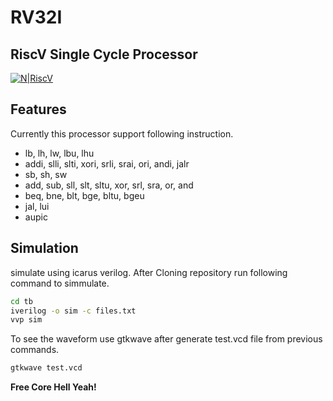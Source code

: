 # RV32I

## RiscV Single Cycle Processor

[![N|RiscV](https://riscv.org/wp-content/uploads/2015/10/cropped-LI_profile.png)](https://riscv.org/wp-content/uploads/2015/10/cropped-LI_profile.png)

## Features
Currently this processor support following instruction.


- lb, lh, lw, lbu, lhu
- addi, slli, slti, xori, srli, srai, ori, andi, jalr
- sb, sh, sw
- add, sub, sll, slt, sltu, xor, srl, sra, or, and
- beq, bne, blt, bge, bltu, bgeu
- jal, lui
- aupic

## Simulation

simulate using icarus verilog. After Cloning repository run following command to simmulate.
```sh
cd tb
iverilog -o sim -c files.txt
vvp sim
```
To see the waveform use gtkwave after generate test.vcd file from previous commands.
```sh
gtkwave test.vcd
```

**Free Core Hell Yeah!**
